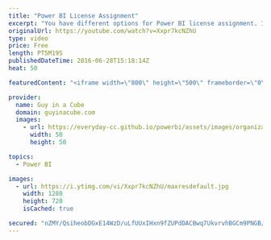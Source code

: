 ```yaml
---
title: "Power BI License Assignment"
excerpt: "You have different options for Power BI license assignment. I look at what those are. From the Office 365 Admin portal to PowerShell. I also do a quick recap of the different licenses available.  For an example of how to assign licenses via PowerShell you can look at the following. It isn't specific"
originalUrl: https://youtube.com/watch?v=Xxpr7kcNZhU
type: video
price: Free
length: PT5M19S
publishedDateTime: 2016-06-28T15:18:14Z
heat: 50

featuredContent: "<iframe width=\"800\" height=\"500\" frameborder=\"0\" src=\"https://www.youtube.com/embed/Xxpr7kcNZhU\" allow=\"accelerometer; autoplay; encrypted-media; gyroscope; picture-in-picture\" allowfullscreen></iframe>"

provider:
  name: Guy in a Cube
  domain: guyinacube.com
  images:
    - url: https://everyday-cc.github.io/powerbi/assets/images/organizations/guyinacube.com-50x50.jpg
      width: 50
      height: 50

topics:
  - Power BI

images:
  - url: https://i.ytimg.com/vi/Xxpr7kcNZhU/maxresdefault.jpg
    width: 1280
    height: 720
    isCached: true

secured: "nZMY/QsiheobDGxE14WzD/uLfUUxIHxn9fZUPdDACBwq7UkvrvhBGCm9PNGB/4PrG/nGCQgUVrHaMCqRalHWvwl5K/HUuAoV0zIZFas8YxMMFwJCHNv7Yv00jpLSHLdtH2CmU7491VrMyPmhIHbqCKw+/YdsWosw4UDJzhiJLpIj67SM7REWBZpwreeqIzKgeS18sFm1ATqymh8w8t+DEzOCpDucU/89sNNO8VfB7AH/XLV5AJ9mmUdUlX7VEv761GVBXQ28drNwqt1Ceu6LCbC1qparfVKSXolbfMZzwTlPGmxuwOonPsOrGNn2Uy21NCXAE/uBVGAaLW7cCr5JK7K64QOcn4ZMGUwe8IunwtMeVpdKtZGBb7R5yrJUxAA9QH//wGW6EHB0pe5N3n0DCTaN3+DXEeP3RTvifM2VdVs=;EXHrJd60g9WG5BrFCCx0TQ=="
---
```



